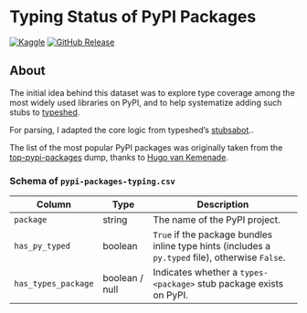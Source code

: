 # Typing Status of PyPI Packages

[![Kaggle](https://img.shields.io/badge/Kaggle-035a7d?logo=kaggle&logoColor=white)](https://www.kaggle.com/datasets/donbarbos/pypi-typing)
[![GitHub Release](https://img.shields.io/github/v/release/donbarbos/pypi-typing)](https://github.com/donBarbos/pypi-typing/releases/)

## About

The initial idea behind this dataset was to explore type coverage among the most widely used libraries on PyPI, and to help systematize adding such stubs to [typeshed](https://github.com/python/typeshed/).

For parsing, I adapted the core logic from typeshed’s [stubsabot](https://github.com/python/typeshed/blob/main/scripts/stubsabot.py)..

The list of the most popular PyPI packages was originally taken from the [top-pypi-packages](https://hugovk.github.io/top-pypi-packages/) dump, thanks to [Hugo van Kemenade](https://github.com/hugovk).

### Schema of `pypi-packages-typing.csv`

| Column            | Type        | Description                                                                 |
|-------------------|-------------|-----------------------------------------------------------------------------|
| `package`         | string      | The name of the PyPI project.                                               |
| `has_py_typed`    | boolean     | `True` if the package bundles inline type hints (includes a `py.typed` file), otherwise `False`. |
| `has_types_package` | boolean / null | Indicates whether a `types-<package>` stub package exists on PyPI. |
